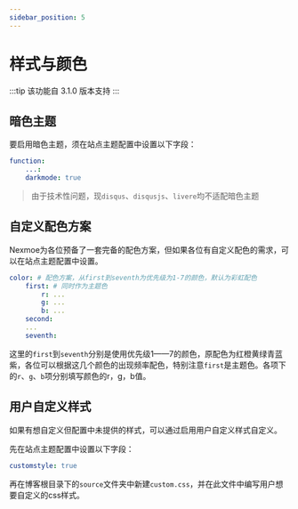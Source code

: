 ```yaml
---
sidebar_position: 5
---
```


# 样式与颜色

:::tip
该功能自 3.1.0 版本支持
:::

## 暗色主题

要启用暗色主题，须在站点主题配置中设置以下字段：

```yaml
function:
    ...:
    darkmode: true
```

> 由于技术性问题，现`disqus`、`disqusjs`、`livere`均不适配暗色主题

## 自定义配色方案

Nexmoe为各位预备了一套完备的配色方案，但如果各位有自定义配色的需求，可以在站点主题配置中设置。

```yaml
color: # 配色方案，从first到seventh为优先级为1-7的颜色，默认为彩虹配色
    first: # 同时作为主题色
        r: ... 
        g: ...
        b: ...
    second:
    ...
    seventh:
```

这里的`first`到`seventh`分别是使用优先级1——7的颜色，原配色为红橙黄绿青蓝紫，各位可以根据这几个颜色的出现频率配色，特别注意`first`是主题色。各项下的`r`、`g`、`b`项分别填写颜色的r，g，b值。

## 用户自定义样式

如果有想自定义但配置中未提供的样式，可以通过启用用户自定义样式自定义。

先在站点主题配置中设置以下字段：

```yaml
customstyle: true
```

再在博客根目录下的`source`文件夹中新建`custom.css`，并在此文件中编写用户想要自定义的css样式。

